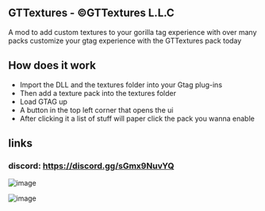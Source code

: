 ## GTTextures - ©GTTextures L.L.C
A mod to add custom textures to your gorilla tag experience with over many packs customize your gtag experience with the GTTextures pack today

## How does it work
* Import the DLL and the textures folder into your Gtag plug-ins 
* Then add a texture pack into the textures folder 
* Load GTAG up 
* A button in the top left corner that opens the ui 
* After clicking it a list of stuff will paper click the pack you wanna enable


## links

### discord: https://discord.gg/sGmx9NuvYQ

![image](https://github.com/user-attachments/assets/5b27948a-a2f0-40e8-a550-82a283a85f2e)

![image](https://github.com/user-attachments/assets/1101e72d-2e7a-4a48-bd01-a7d7f7a96bfb)

